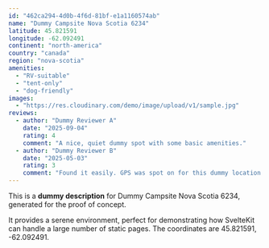 ```yaml
---
id: "462ca294-4d0b-4f6d-81bf-e1a1160574ab"
name: "Dummy Campsite Nova Scotia 6234"
latitude: 45.821591
longitude: -62.092491
continent: "north-america"
country: "canada"
region: "nova-scotia"
amenities:
  - "RV-suitable"
  - "tent-only"
  - "dog-friendly"
images:
  - "https://res.cloudinary.com/demo/image/upload/v1/sample.jpg"
reviews:
  - author: "Dummy Reviewer A"
    date: "2025-09-04"
    rating: 4
    comment: "A nice, quiet dummy spot with some basic amenities."
  - author: "Dummy Reviewer B"
    date: "2025-05-03"
    rating: 3
    comment: "Found it easily. GPS was spot on for this dummy location."
---
```


This is a **dummy description** for Dummy Campsite Nova Scotia 6234, generated for the proof of concept.

It provides a serene environment, perfect for demonstrating how SvelteKit can handle a large number of static pages. The coordinates are 45.821591, -62.092491.
